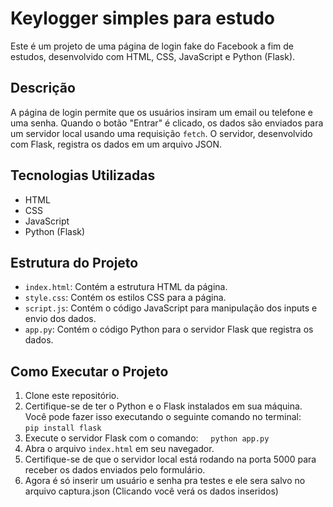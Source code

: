 
# Keylogger simples para estudo
Este é um projeto de uma página de login fake do Facebook a fim de estudos, desenvolvido com HTML, CSS, JavaScript e Python (Flask).

## Descrição

A página de login permite que os usuários insiram um email ou telefone e uma senha. Quando o botão "Entrar" é clicado, os dados são enviados para um servidor local usando uma requisição `fetch`. O servidor, desenvolvido com Flask, registra os dados em um arquivo JSON.

## Tecnologias Utilizadas

- HTML
- CSS
- JavaScript
- Python (Flask)

## Estrutura do Projeto

- `index.html`: Contém a estrutura HTML da página.
- `style.css`: Contém os estilos CSS para a página.
- `script.js`: Contém o código JavaScript para manipulação dos inputs e envio dos dados.
- `app.py`: Contém o código Python para o servidor Flask que registra os dados.

## Como Executar o Projeto

1. Clone este repositório.
2. Certifique-se de ter o Python e o Flask instalados em sua máquina. Você pode fazer isso executando o seguinte comando no terminal:
    ```pip install flask
    ```
3. Execute o servidor Flask com o comando:
    ```python app.py
    ```
4. Abra o arquivo `index.html` em seu navegador.
5. Certifique-se de que o servidor local está rodando na porta 5000 para receber os dados enviados pelo formulário.
6. Agora é só inserir um usuário e senha pra testes e ele sera salvo no arquivo captura.json (Clicando você verá os dados inseridos)